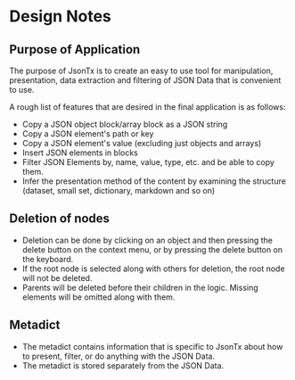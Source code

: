 # Design Notes

## Purpose of Application

The purpose of JsonTx is to create an easy to use tool for manipulation,
presentation, data extraction and filtering of JSON Data that is convenient
to use.

A rough list of features that are desired in the final application is as follows:

* Copy a JSON object block/array block as a JSON string
* Copy a JSON element's path or key
* Copy a JSON element's value (excluding just objects and arrays)
* Insert JSON elements in blocks
* Filter JSON Elements by, name, value, type, etc. and be able to copy them.
* Infer the presentation method of the content by examining the structure
  (dataset, small set, dictionary, markdown and so on)


## Deletion of nodes

* Deletion can be done by clicking on an object and then pressing the delete
  button on the context menu, or by pressing the delete button on the keyboard.
* If the root node is selected along with others for deletion, the root node
  will not be deleted.
* Parents will be deleted before their children in the logic. Missing elements
  will be omitted along with them.

## Metadict

* The metadict contains information that is specific to JsonTx about how to
  present, filter, or do anything with the JSON Data.
* The metadict is stored separately from the JSON Data.